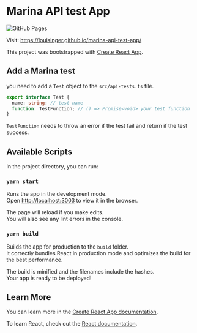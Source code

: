 # Marina API test App

![GitHub Pages](https://github.com/louisinger/marina-api-test-app/actions/workflows/gh-pages.yml/badge.svg) 

Visit: https://louisinger.github.io/marina-api-test-app/

This project was bootstrapped with [Create React App](https://github.com/facebook/create-react-app).

## Add a Marina test

you need to add a `Test` object to the `src/api-tests.ts` file.

```typescript
export interface Test {
  name: string; // test name
  function: TestFunction; // () => Promise<void> your test function
}
```

`TestFunction` needs to throw an error if the test fail and return if the test success.

## Available Scripts

In the project directory, you can run:

### `yarn start`

Runs the app in the development mode.\
Open [http://localhost:3003](http://localhost:3003) to view it in the browser.

The page will reload if you make edits.\
You will also see any lint errors in the console.

### `yarn build`

Builds the app for production to the `build` folder.\
It correctly bundles React in production mode and optimizes the build for the best performance.

The build is minified and the filenames include the hashes.\
Your app is ready to be deployed!

## Learn More

You can learn more in the [Create React App documentation](https://facebook.github.io/create-react-app/docs/getting-started).

To learn React, check out the [React documentation](https://reactjs.org/).
